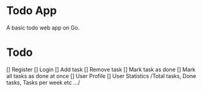 # Todo App

A basic todo web app on Go.

# Todo

[] Register
[] Login
[] Add task
[] Remove task
[] Mark task as done
[] Mark all tasks as done at once
[] User Profile
[] User Statistics /Total tasks, Done tasks, Tasks per week etc .../